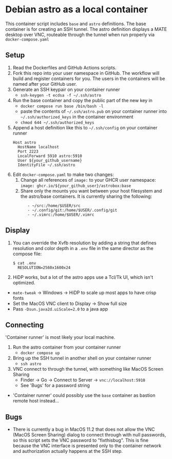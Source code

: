 # Debian astro as a local container
This container script includes `base` and `astro` definitions. The base
container is for creating an SSH tunnel. The astro definition displays a
MATE desktop over VNC, routeable through the tunnel when run properly via 
`docker-compose.yaml`

## Setup
1. Read the Dockerfiles and GitHub Actions scripts.
2. Fork this repo into your user namespace in GitHub. The workflow will
   build and register containers for you. The users in the containers
   will be named after your GitHub user.
3. Generate an SSH keypair on your container runner
   - `ssh-keygen -t ecdsa -f ~/.ssh/astro`
4. Run the base container and copy the public part of the new key in
   - `docker compose run base /bin/bash -l`
   - paste the contents of `~/.ssh/astro.pub` on your container runner 
     into `~/.ssh/authorized_keys` in the container environment
   - `chmod 644 ~/.ssh/authorized_keys`
5. Append a host definition like this to `~/.ssh/config` on your
   container runner 
   ```
   Host astro
     HostName localhost
     Port 2223
     LocalForward 5910 astro:5910
     User ${your_github_username}
     IdentityFile ~/.ssh/astro
   ```
6. Edit `docker-compose.yaml` to make two changes:
   1. Change all references of `image:` to your GHCR user namespace:
      `image: ghcr.io/${your_github_user}/astrobox:base`
   2. Share only the mounts you want between your host filesystem and 
      the astro/base containers. It is currently sharing the following:
      ```
         - ~/src:/home/$USER/src
         - ~/.config/git:/home/$USER/.config/git
         - ~/.vimrc:/home/$USER/.vimrc
      ```

## Display
1. You can override the Xvfb resolution by adding a string that defines
   resolution and color depth in a `.env` file in the same director as the
   compose file:
   ```
   $ cat .env 
     RESOLUTION=2560x1600x24
   ```
2. HiDP works, but a lot of the astro apps use a Tcl/Tk UI, which isn't
   optimized.
  - `mate-tweak` -> Windows -> HiDP to scale up most apps to have crisp fonts
  - Set the MacOS VNC client to Display -> Show full size
  - Pass `-Dsun.java2d.uiScale=2.0` to a java app

## Connecting
'Container runner' is most likely your local machine. 
1. Run the astro container from your container runner
   - `docker compose up`
2. Bring up the SSH tunnel in another shell on your container runner
   - `ssh astro`
3. VNC connect to through the tunnel, with something like MacOS Screen
   Sharing
   - Finder -> Go -> Connect to Server -> `vnc://localhost:5910`
   - See 'Bugs' for a password string
- 'Container runner' could possibly use the `base` container as bastion 
remote host instead...

## Bugs
- There is currently a bug in MacOS 11.2 that does not allow the VNC
(MacOS Screen Sharing) dialog to connect through with null passwords, so 
this script sets the VNC password to "fixthisbug". This is fine because 
the VNC interface is presented only to the container network and 
authorization actually happens at the SSH step.

